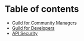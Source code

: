 # Table of contents

* [Guild for Community Managers](README.md)
* [Guild for Developers](guild-api-alpha.md)
* [API Security](authentication.md)
